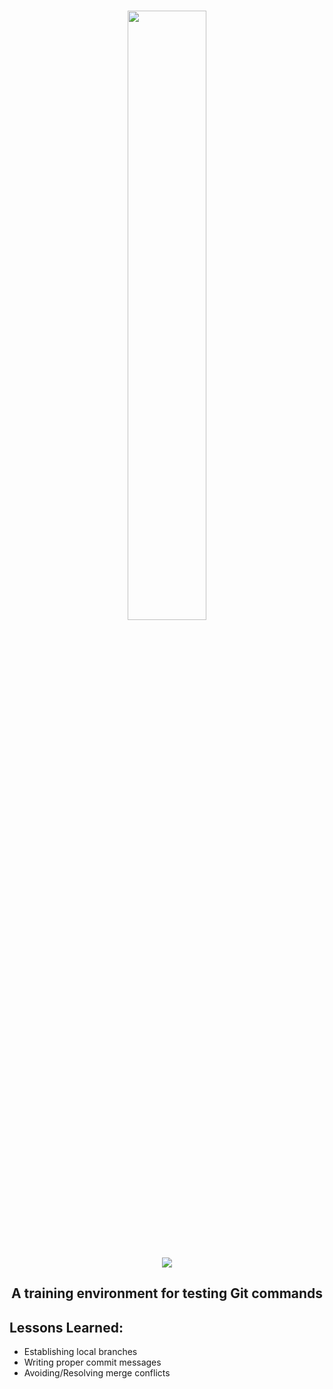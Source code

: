 <br/>
<p align="center">
<img src="https://i.imgur.com/RfPtXpj.png" width="50%">
</p>
<br/>
<p align="center">
<img src="https://cdn.wallpapersafari.com/81/49/iOrFxH.jpg" width="">
</p>
<h2 align="center">A training environment for testing Git commands</h2>
<p align="center">
</p>

## Lessons Learned:
- Establishing local branches
- Writing proper commit messages
- Avoiding/Resolving merge conflicts
